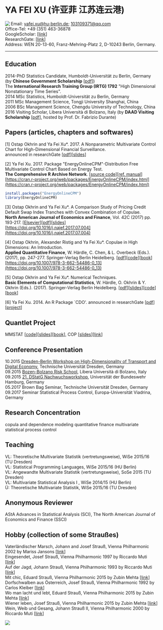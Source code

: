 YA FEI XU (许亚菲 江苏连云港)
=======================

<img src="https://scholar.google.com/citations?view_op=view_photo&user=QpRUvNIAAAAJ&citpid=5" align="left">

Email: <span style="color: #030af4;">yafei.xu@hu-berlin.de</span>; <span style="color: #030af4;">103109371@qq.com</span>    
Office-Tel: +49 (351) 463-36878    
GoogleScholar: [[link](https://scholar.google.com/citations?user=QpRUvNIAAAAJ&hl=en)]  
ResearchGate: [[link](https://www.researchgate.net/profile/Ya_Fei_Xu_xuyafei_jiangsulianyungang)]   
Address: WEN 20-13-60, Franz-Mehring-Platz 2, D-10243 Berlin, Germany.  



***

## Education  
2014-PhD Statistics Candidate, Humboldt-Universität zu Berlin, Germany (by **Chinese Government Scholarship** [[pdf](https://github.com/YafeiXu/working_paper/blob/master/CSC-certificate.pdf)])  
The **International Research Training Group (IRTG) 1792** "High Dimensional Nonstationary Time Series".   
2014 MSc Statistics, Humboldt-Universität zu Berlin, Germany  
2011 MSc Management Science, Tongji University Shanghai, China  
2006 BSc Management Science, Chengdu University of Technology, China  
2016 Visiting Scholar, Libera Università di Bolzano, Italy (by **DAAD Visiting Scholarship** [[pdf](https://github.com/YafeiXu/working_paper/blob/master/DAAD-certificate.pdf)], hosted by Prof. Dr. Fabrizio Durante)   

## Papers (articles, chapters and softwares)
[1] Ostap Okhrin and Ya Fei Xu\*. 2017. A Nonparametric Multivariate Control Chart for High-Dimensional Financial Surveillance.  
announced in researchGate [[pdf](https://www.researchgate.net/publication/318447071_A_Nonparametric_Multivariate_Control_Chart_for_High-Dimensional_Financial_Surveillance)][[slides](https://www.researchgate.net/publication/316789269_A_Nonparametric_Control_Chart_for_Financial_Surveillance)]

[2] Ya Fei Xu. 2017. Package "EnergyOnlineCPM"-Distribution Free Multivariate Control Chart Based on Energy Test.  
**The Comprehensive R Archive Network**. [[source code](https://cran.r-project.org/src/contrib/EnergyOnlineCPM_1.0.tar.gz)][[ref. manual](https://cran.r-project.org/web/packages/EnergyOnlineCPM/EnergyOnlineCPM.pdf)]  
[https://cran.r-project.org/web/packages/EnergyOnlineCPM/index.html](https://cran.r-project.org/web/packages/EnergyOnlineCPM/index.html)
```R
install.packages("EnergyOnlineCPM")
library(EnergyOnlineCPM)
```

[3] Ostap Okhrin and Ya Fei Xu\*. A Comparison Study of Pricing Credit Default Swap Index Tranches with Convex Combination of Copulae.  
**North American Journal of Economics and Finance**, Vol. 42C (2017) pp. 193-217. [[Elsevier](http://www.sciencedirect.com/science/article/pii/S106294081630078X)][[pdf](https://www.researchgate.net/publication/309204261_A_Comparison_Study_of_Pricing_Credit_Default_Swap_Index_Tranches_with_Convex_Combination_of_Copulae)][[slides](https://www.researchgate.net/profile/Yafei_Xu3/publication/315656346_A_Comparison_Study_of_Pricing_Credit_Default_Swap_Index_Tranches_with_Convex_Combination_of_Copulae/links/58d8b62692851c44d4ad31ab/A-Comparison-Study-of-Pricing-Credit-Default-Swap-Index-Tranches-with-Convex-Combination-of-Copulae.pdf?origin=publication_detail&ev=pub_int_prw_xdl&msrp=KJWyapOcbS1qM2-8-QUeiPkzXABGdumLUBGrJn_yYbOFEGAfrWXJyudl_HNTRe8uPr_cBEHelAooD5M7K4x9tOM5zBlki-Wxgy57TEgmrE4.RERLuvCDHo884hsPaxgakxdS5_P7mhvzME-KtKpNbJQbKCb2FSLaowkRxuy3vUyoOq85IOZplXr614ojKiHjaw.d3QS4kt7MODnknK5Jz5JarloZED10trIZzALAn6mXPWt-m2NRddqQfaapdExhYnCfHiqnn24aWRbAQqrTHPlPQ.suVvSKAr--U5eMaoPOKNLEhxbJnIf1RLdFfebdeA1t_o3NOa931gXVwcFbnf70hbda-oZRNMHi9Lnrl4h9e-Pw)]  
[https://doi.org/10.1016/j.najef.2017.07.004](https://doi.org/10.1016/j.najef.2017.07.004)


[4] Ostap Okhrin, Alexander Ristig and Ya Fei Xu\*. Copulae in High Dimensions: An Introduction.   
**Applied Quantitative Finance**, W. Härdle, C. Chen, & L. Overbeck (Eds.). (2017), pp. 247-277. Springer-Verlag Berlin Heidelberg.             [[pdf](https://www.researchgate.net/publication/318881867_Copulae_in_High_Dimensions_An_Introduction)][[code](https://github.com/QuantLet/XFG3)][[book](https://link.springer.com/book/10.1007/978-3-662-54486-0)]  
[https://doi.org/10.1007/978-3-662-54486-0_13](https://doi.org/10.1007/978-3-662-54486-0_13)


[5] Ostap Okhrin and Ya Fei Xu\*. Numerical Techniques.   
**Basic Elements of Computational Statistics**, W. Härdle, O. Okhrin & Y. Okhrin (Eds.). (2017). Springer-Verlag Berlin Heidelberg.   [[pdf](https://github.com/YafeiXu/working_paper/blob/master/BCS-paper-O2-YFX.pdf)][[slides](https://www.researchgate.net/profile/Yafei_Xu3/publication/315656363_Numerical_Techniques/links/58d8b8c1aca2727e5e06e6e2/Numerical-Techniques.pdf?origin=publication_detail&ev=pub_int_prw_xdl&msrp=wdRpkcop1S6fh1LNWVe41IqAcLDSKrYieUasJnTnLpzrZ_WEP5M4j5SFZDaojwp2Wc4jZN-d4h86b8WB66B4DEkIsFgKX3OTj3jb044Tx_s.AJD5KuWK6Cu1AGgdW8Dc2W0r3LjFRH7xyECZe9oaA932wPHe08OXf_7rfVXrCiWhtTE7jJfx96hs4VoPPKn6QQ.jgwKtEo1SrdpIeA6gVnnsrZq0SWvSvsmE1AZl9naOyD5F3LTcgzV1aLvismwkuttuoH6GaFDJTjthUPadRz1eg.8wDZQABJRdRjuus3BOrN5kwT86fAFxiWu_SHpN_NISQO28GKiy87qao7YdIyt_u8LeXGCPc_bnxxTTp-3yGvnA)][[code](https://github.com/YafeiXu/bscQuantlet)][[book](http://www.springer.com/gp/book/9783319553351)]  


[6] Ya Fei Xu. 2014\. An R Package `CDO'.
announced in researchGate [[pdf](https://www.researchgate.net/publication/313837768_Reference_Manual_An_R_Package_%27CDO%27)][[project](https://sites.google.com/site/cdowithr/)]  
  
## Quantlet Project
MMSTAT [[code](https://github.com/QuantLet/MMSTAT)][[slides](https://www.researchgate.net/publication/315654977_MMSTAT_with_Shiny_Technology)][[book](http://www.springer.com/us/book/9783319177038)], COP [[slides](https://www.researchgate.net/profile/Yafei_Xu3/publication/315656520_COP-Project/links/58d8bb05aca2727e5e06e712/COP-Project.pdf?origin=publication_detail&ev=pub_int_prw_xdl&msrp=sxr75vmACuT7wy_6lw8-QYk8rrv4LYkTUB9loNLUTmy2xZHLSw7DIFPDikyMaSvHrjTJvJ7mVZ8G5zNf9bf96G26eQ-WwDO0aUnfQiI_Qdg.Bz-3xM6rsiDkwK74R9ZGdmi3HlT_HtmO8fAt2WRVAbZRoNrfFgxbxyXW37gU2jlCBWLHEtPIz_jd5UzWvuv-Sg.4wp5bVZecG5k7mR_8p9P9oaRG6LXj6dxe6XBg-DyAv6-dUVhoN2WSeSuzPlF9-IHY_ObqgiVz-FAycrTPufczA.-m2_BGaAS6Cxn-yQuSzgv6xpyoV6P8LKQjkRq1StI8egBy9tsV4M7Aoq2e7pZuL2ngayMJJ7fjAGt1LKMmTmNw)][[link](https://github.com/QuantLet/COP)]  

## Conference Presentation 
10.2015 [Dresden-Berlin Workshop on High-Dimensionality of Transport and Digital Economy](https://tu-dresden.de/bu/verkehr/ivw/osv/kooperation/events-1/dresden-berlin-workshop-2015), Technische Universität Dresden, Germany  
09.2015 [Bozen-Bolzano Risk School](http://pro1.unibz.it/projects/bz_risk_school/), Libera Università di Bolzano, Italy  
09.2015 [21\. DStatG Nachwuchsworkshop](http://www.dstatg.de/de/startseite/aktuelle-news/article/21-dstatg-nachwuchsworkshop-2015-in-hamburg/), Universität der Bundeswehr Hamburg, Germany  
05.2017 Brown Bag Seminar,  Technische Universität Dresden, Germany  
09.2017 Seminar Statistical Process Control,  Europa-Universität Viadrina, Germany 

## Research Concentration  
copula and dependence modeling
quantitative finance
multivariate statistical process control
  
## Teaching
VL: Theoretische Multivariate Statistik (vertretungsweise), WiSe 2015/16 (TU Dresden)  
VL: Statistical Programming Languages, WiSe 2015/16 (HU Berlin)   
VL: Angewandte Multivariate Statistik (vertretungsweise), SoSe 2015 (TU Dresden)  
VL: Multivariate Statistical Analysis I , WiSe 2014/15 (HU Berlin)  
Ü: Theoretische Multivariate Statistik, WiSe 2015/16 (TU Dresden)  

## Anonymous Reviewer 
AStA Advances in Statistical Analysis (SCI), The North American Journal of Economics and Finance (SSCI)

## Hobby (collection of some Straußes)  
Vaterländischer Marsch, Johann and Josef Strauß, Vienna Philharmonic 2002 by Mariss Jansons [[link](https://www.youtube.com/watch?v=_k4KxaW-Qy4)]  
Eingesendet, Josef Strauß, Vienna Philharmonic 1997 by Riccardo Muti [[link](https://www.youtube.com/watch?v=hnXgmrXthIk)]  
Auf der Jagd, Johann Strauß, Vienna Philharmonic 1993 by Riccardo Muti [[link](https://www.youtube.com/watch?v=39RpnGSWb-U)]  
Mit chic, Eduard Strauß, Vienna Philharmonic 2015 by Zubin Mehta [[link](https://www.youtube.com/watch?v=rrPpLUI5m2w&feature=share&list=PLuBGjVk8rLS7BYfKSDSgT2imibf9nm1a4&index=17)]  
Dorfschwalben aus Österreich, Josef Strauß, Vienna Philharmonic 1992 by Carlos Kleiber [[link](https://www.youtube.com/watch?v=4pGa-E2rskA)]  
Wo man lacht und lebt, Eduard Strauß, Vienna Philharmonic 2015 by Zubin Mehta [[link](https://rutube.ru/video/9af8e9a1d9b0e9b657e6e45179ac5ba3/)]  
Wiener leben, Josef Strauß, Vienna Philharmonic 2015 by Zubin Mehta [[link](https://www.youtube.com/watch?v=R2uXQDS4btA)]  
Wein, Weib und Gesang, Johann Strauß II, Vienna Philharmonic 2000 by Riccardo Muti [[link](https://www.youtube.com/watch?v=hGqH6le7QoI)]


[![](//clustrmaps.com/map_v2.png?cl=0e1633&w=a&t=tt&d=ZEyQFXd6AhKiGuXzWw5CacldY3nE2Ujiv4HO4zmwEmQ&co=0b4975&ct=cdd4d9)](https://clustrmaps.com/site/19ncd "Visit tracker")

